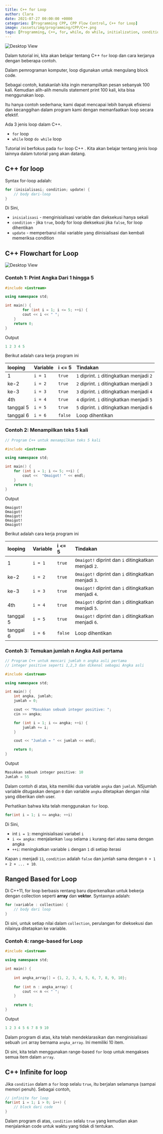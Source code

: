```yaml
---
title: C++ for Loop
author: Clara
date: 2021-07-27 00:00:00 +0000
categories: [Programming CPP, CPP Flow Control, C++ for Loop]
image: /assets/img/programming/CPP/C++.png
tags: [Programming, C++, for, while, do while, initialization, condition, true_, false_, update, array, int, collection]
---
```


![Desktop View](/assets/img/programming/CPP/C++.png)

Dalam tutorial ini, kita akan belajar tentang C++ `for` loop dan cara kerjanya dengan beberapa contoh.

Dalam pemrograman komputer, loop digunakan untuk mengulang block code.

Sebagai contoh, katakanlah kita ingin menampilkan pesan sebanyak 100 kali. Kemudian alih-alih menulis statement print 100 kali, kita bisa menggunakan loop.

Itu hanya contoh sederhana; kami dapat mencapai lebih banyak efisiensi dan kecanggihan dalam program kami dengan memanfaatkan loop secara efektif.

Ada 3 jenis loop dalam C++.

- `for` loop
- `while` loop
 `do while` loop

Tutorial ini berfokus pada `for` loop C++ . Kita akan belajar tentang jenis loop lainnya dalam tutorial yang akan datang.

## C++ for loop
Syntax for-loop adalah:

```cpp
for (inisialisasi; condition; update) {
    // body dari-loop 
}
```

Di Sini,

- `inisialisasi` - menginisialisasi variable dan dieksekusi hanya sekali
- `condition` - jika `true`, body for loop dieksekusi
jika `false`, for loop dihentikan
- `update` - memperbarui nilai variable yang diinisialisasi dan kembali memeriksa condition

## C++ Flowchart for Loop

![Desktop View](/assets/img/programming/CPP/cpp-for-loop-flowchart.png)

### Contoh 1: Print Angka Dari 1 hingga 5

```cpp
#include <iostream>

using namespace std;

int main() {
        for (int i = 1; i <= 5; ++i) {
        cout << i << " ";
    }
    return 0;
}
```

Output

```cpp
1 2 3 4 5
```

Berikut adalah cara kerja program ini

|looping |	Variable |	i <= 5 |	Tindakan
|:---|:--|:--|:--
1 |	`i = 1` |	`true` |	`1` diprint. `i` ditingkatkan menjadi `2`
ke-2 |	`i = 2` |	`true` |	`2` diprint. `i` ditingkatkan menjadi `3`
ke-3 |	`i = 3` |	`true`  |	`3` diprint. `i` ditingkatkan menjadi `4`
4th |	`i = 4` |	`true` |	`4` diprint. `i` ditingkatkan menjadi `5`
tanggal 5 |	`i = 5` |	`true` |	`5` diprint. `i` ditingkatkan menjadi `6`
tanggal 6 |	`i = 6` |	`false` |	Loop dihentikan

### Contoh 2: Menampilkan teks 5 kali

```cpp
// Program C++ untuk menampilkan teks 5 kali

#include <iostream>

using namespace std;

int main() {
    for (int i = 1; i <= 5; ++i) {
        cout <<  "Omaigot! " << endl;
    }
    return 0;
}
```

Output

```
Omaigot!
Omaigot!
Omaigot!
Omaigot!
Omaigot!
```

Berikut adalah cara kerja program ini

|looping |	Variable| 	i <= 5 |	Tindakan
|:---|:--|:--|:--
1 |	`i = 1` |	`true` |	`Omaigot!` diprint dan `i` ditingkatkan menjadi `2`.
ke-2 |	`i = 2` |	`true` |	`Omaigot!` diprint dan `i` ditingkatkan menjadi `3`.
ke-3 |	`i = 3` |	`true` |	`Omaigot!` diprint dan `i` ditingkatkan menjadi `4`.
4th |	`i = 4` |	`true` |	`Omaigot!` diprint dan `i` ditingkatkan menjadi `5`.
tanggal 5 |	`i = 5` |	`true` |	`Omaigot!` diprint dan `i` ditingkatkan menjadi `6`.
tanggal 6 |	`i = 6` |	`false` |	Loop dihentikan

### Contoh 3: Temukan jumlah n Angka Asli pertama

```cpp
// Program C++ untuk mencari jumlah n angka asli pertama
// integer positive seperti 1,2,3 dan dikenal sebagai Angka asli

#include <iostream>

using namespace std;

int main() {
    int angka, jumlah;
    jumlah = 0;

    cout << "Masukkan sebuah integer positive: ";
    cin >> angka;

    for (int i = 1; i <= angka; ++i) {
        jumlah += i;
    }

    cout << "Jumlah = " << jumlah << endl;

    return 0;
}
```

Output

```cpp
Masukkan sebuah integer positive: 10
Jumlah = 55
```

Dalam contoh di atas, kita memiliki dua variable `angka` dan `jumlah`. NSjumlah variable ditugaskan dengan `0` dan variable `angka` ditetapkan dengan nilai yang diberikan oleh user.


Perhatikan bahwa kita telah menggunakan `for` loop.

```cpp
for(int i = 1; i <= angka; ++i)
```

Di Sini,

- int `i = 1`: menginisialisasi variabel `i`
- `i <= angka:` menjalankan `loop` selama `i` kurang dari atau sama dengan angka
- `++i`: meningkatkan variable `i` dengan `1` di setiap iterasi

Kapan `i` menjadi `11`, `condition` adalah `false` dan jumlah sama dengan `0 + 1 + 2 + ... + 10`.

## Ranged Based for Loop
Di C++11, for loop berbasis rentang baru diperkenalkan untuk bekerja dengan collection seperti **array** dan **vektor**. Syntaxnya adalah:

```cpp
for (variable : collection) {
    // body dari loop
}
```

Di sini, untuk setiap nilai dalam `collection`, perulangan for dieksekusi dan nilainya ditetapkan ke variable.

### Contoh 4: range-based for Loop

```cpp
#include <iostream>

using namespace std;

int main() {
  
    int angka_array[] = {1, 2, 3, 4, 5, 6, 7, 8, 9, 10};
  
    for (int n : angka_array) {
        cout << n << " ";
    }
  
    return 0;
}
```

Output

```cpp
1 2 3 4 5 6 7 8 9 10
```

Dalam program di atas, kita telah mendeklarasikan dan menginisialisasi sebuah `int` array bernama `angka_array`. Ini memiliki 10 item.

Di sini, kita telah menggunakan range-based `for` loop untuk mengakses semua item dalam `array`.

## C++ Infinite for loop
Jika `condition` dalam a `for` loop selalu `true`, itu berjalan selamanya (sampai memori penuh). Sebagai contoh,

```cpp
// infinite for loop
for(int i = 1; i > 0; i++) {
    // block dari code
}
```
Dalam program di atas, `condition` selalu `true` yang kemudian akan menjalankan code untuk waktu yang tidak di tentukan.
